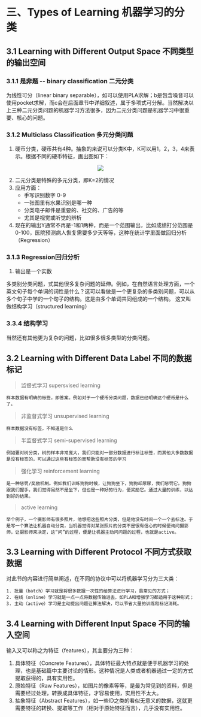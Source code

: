 # 三、Types of Learning 机器学习的分类
## 3.1 Learning with Different Output Space 不同类型的输出空间
### 3.1.1 是非题 -- binary classification 二元分类
为线性可分（linear binary separable），如可以使用PLA求解；b是包含噪音可以使用pocket求解，而c会在后面章节中详细叙述，属于多项式可分解。当然解决以上三种二元分类问题的机器学习方法很多，因为二元分类问题是机器学习中很重要、核心的问题。
### 3.1.2 Multiclass Classification 多元分类问题
1. 硬币分类，硬币共有4种。抽象的来说可以分类K中，K可以用1，2，3，4来表示。根据不同的硬币特征，画出图如下：
<div align='center'><img src='http://i2.bvimg.com/602813/f6e710c42ab6a93b.png' /></div>

2. 二元分类是特殊的多元分类，即K=2的情况
3. 应用方面：
    * 手写识别数字 0-9
    * 一张图里有水果识别是哪一种
    * 分类电子邮件是重要的、社交的、广告的等
    * 尤其是视觉或听觉的辨析
4. 现在的输出Y通常不再是-1和1两种，而是一个范围输出，比如成绩打分范围是0-100，医院预测病人恢复需要多少天等等，这种在统计学里面做回归分析（Regression）
### 3.1.3 Regression回归分析
1. 输出是一个实数


多类别分类问题，式其他很多复杂问题的延伸。例如，在自然语言处理方面，一个英文句子每个单词的词性是什么？这可以看做是一个更复杂的多类别问题，可以从多个句子中学的一个句子的结构。这是由多个单词共同组成的一个结构。
这又叫做结构学习（structured learning）
### 3.3.4 结构学习
当然还有其他更为复杂的问题，比如很多很多类型的分类问题。
## 3.2 Learning with Different Data Label 不同的数据标记
> 监督式学习 supersvised learning

    样本数据有明确的标签，即答案。例如对于一个硬币分类问题，数据已经明确这个硬币是什么了。

> 非监督式学习 unsupervised learning

    样本数据没有标签，不知道是什么

> 半监督式学习 semi-supervised learning

    例如要对树分类，树的样本非常庞大，我们只能对一部分数据进行标注标签，而其他大多数数据是没有标签的，可以通过这些有标签的而帮助没有标签的学习

> 强化学习 reinforcement learning

    是一种惩罚/奖励机制。例如我们训练狗狗时候，让狗狗坐下，狗狗却尿尿，我们惩罚它。狗狗跟我们握手，我们觉得虽然不是坐下，但也是一种好的行为，便奖励它。通过大量的训练，以达到好的结果。

> active learning

    举个例子，一个摄影师有很多照片，他想把这些照片分类，但是他没有时间一个一个去标注。于是写一个算法让机器自动分类，当机器觉得对某张照片的分类不是很有信心的时候便询问摄影师，让摄影师来决定，这“问”的过程，便是让机器主动问问题的过程，也就是active。

## 3.3 Learning with Different Protocol 不同方式获取数据
对此节的内容进行简单阐述，在不同的协议中可以将机器学习分为三大类：

    1. 批量（batch）学习就是将很多数据一次性的给算法进行学习，最常见的方式；
    2. 在线（online）学习就是一点一点将数据传输进去，如PLA和增强学习都适用于这种形式；
    3. 主动（active）学习是主动提出问题让算法解决，可以节省大量的训练和标记消耗。

## 3.4 Learning with Different Input Space 不同的输入空间

输入又可以称之为特征（features），其主要分为三种：

1. 具体特征（Concrete Features），具体特征最大特点就是便于机器学习的处理，也是基础篇中主要讨论的情形。这种情况是人类或者机器通过一定的方式提取获得的，具有实用性。
2. 原始特征（Raw Features），如图片的像素等等，是最为常见到的资料，但是需要经过处理，转换成具体特征，才容易使用，实用性不太大。
3. 抽象特征（Abstract Features），如一些ID之类的看似无意义的数据，这就更需要特征的转换、提取等工作（相对于原始特征而言），几乎没有实用性。